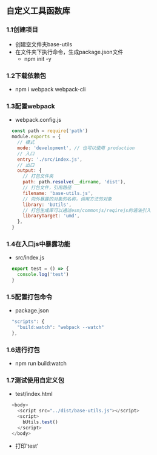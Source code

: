 ## 自定义工具函数库

### 1.1创建项目
  - 创建空文件夹base-utils
  - 在文件夹下执行命令，生成package.json文件
    + npm init -y

### 1.2下载依赖包
  - npm i webpack webpack-cli

### 1.3配置webpack
  - webpack.config.js
  ```js
    const path = require('path')
    module.exports = {
      // 模式
      mode: 'development', // 也可以使用 production
      // 入口
      entry: './src/index.js', 
      // 出口
      output: {
        // 打包文件夹
        path: path.resolve(__dirname, 'dist'),
        // 打包文件，引用路径
        filename: 'base-utils.js', 
        // 向外暴露的对象的名称，调用方法的对象
        library: 'bUtils',
        // 打包生成库可以通过esm/commonjs/reqirejs的语法引入
        libraryTarget: 'umd', 
      },
    }
  ```

### 1.4在入口js中暴露功能
  - src/index.js
  ```js
    export test = () => {
      console.log('test')
    }
  ```

### 1.5配置打包命令
  - package.json
  ```js
    "scripts": {
      "build:watch": "webpack --watch"
    },
  ```

### 1.6进行打包
  - npm run build:watch

### 1.7测试使用自定义包
  - test/index.html
  ```js
    <body>
      <script src="../dist/base-utils.js"></script>
      <script>
        bUtils.test()
      </script>
    </body>
  ```
  - 打印'test'
